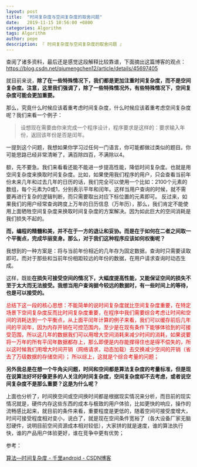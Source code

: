 ```yaml
---
layout: post
title:  "时间复杂度与空间复杂度的取舍问题"
date:   2019-11-15 10:56:00 +0800
categories: Algorithm
tags: Algorithm
author: pepe
description: 『 时间复杂度与空间复杂度的取舍问题 』
---
```




查阅了诸多资料，最后还是感觉这段解释比较靠谱，下面摘出这篇博客的观点：
https://blog.csdn.net/qiumengchen12/article/details/45697405

就目前来说，**除了在一些特殊情况下，我们都是更加注重时间复杂度，而不是空间复杂度。注意，这里我们强调了，除了一些特殊情况外，有些特殊情况下，空间复杂度可能会更加重要。**

那么，究竟什么时候应该着重考虑时间复杂度，什么时候应该着重考虑空间复杂度呢？我们来看一个例子：

> 设想现在需要由你来完成一个程序设计，程序要求是这样的：要求输入年份，返回该年份是否是闰年。

一提到这个问题，我想如果你学习过任何一门语言，你可能都做过类似的题目。你可能思路已经非常清晰了，满百除四百，不满除以4。

额，先不要急。我们来看看还能不能进一步提高性能，降低时间复杂度。也就是用空间复杂度来换取时间复杂度。比如，如果使用我们程序的用户，只会查看当前年份未来几年和过去几年的日历的话，我们完全可以使用一个比如：2100个元素的数组，每个元素为0或1，分别表示平年和闰年。这样当用户查询的时候，就不需要再进行复杂的逻辑判断，而只需要取出对应下标位置的元素即可。
反过来，如果我们的用户经常查询跨度上万年的日历信息（万年历），那么，我们肯定不能使用上面牺牲空间复杂度来换取时间复杂度的方案解决。因为如此巨大的空间消耗是我们损失不起的。

**而，编程的精髓和美，并不在于一方的退让和妥协。而是在于如何在二者之间取一个平衡点，完成华丽变身。那么，对于我们这种程序应该如何权衡呢？**

我想到的一种方案是：将与当前年份相近的几年存为固定数据，查询时只需要读取即可。而对于那些和当前年份相距较远的年份的数据，在用户请求查询时动态生成。

这样，既能**在损失可接受空间的情况下，大幅度提高性能，又能保证空间的损失不至于太大而无法接受。我想当用户查询据今较远的数据时，有一些时间上的等待，也是可以接受的。**

<font color="#dd0000">总结下这一段的核心思想：不能简单的说时间复杂度就比空间复杂度重要，在特定场景下空间复杂度反而比时间复杂度重要，在程序中我们需要综合考虑让时间和空间的消耗达到一个平衡点，从上面平闰年计算的例子来看，我们可以缓存前后几年间的平润年，因为内存开销在可控范围内，至少是在现有条件下能够体验到的可接受范围，所以这几年的数据我们可以用增大空间消耗来减少时间的消耗，如果说要将一万年的所有平闰年数据都存上，那么即便是内存能撑得住也是得不偿失的，所以这时候我们用增大时间开销（网络请求，动态加载）去交换减少空间的开销（省去了万级数据的存储空间）； 所以综上，这就是个综合考量的问题；</font><br />  

**另外我总是在想一个牛角尖问题，时间和空间都是算法复杂度的考量标准，但是现在说算法好坏好像更多的人关注的时间复杂度，空间复杂度却不去考虑，或者说空间复杂度不是那么重要？这是为什么呢？**

上面也分析了，时间换空间或空间换时间都是根据现实情况来分析，而目前的现实情况就是，硬件内存这些东西的成本与极致的用户体验，比如更快的响应，操作的流畅感比起来，就目前的条件来看，重要程度是更低的，随着空间可接受度增大，时间可接受程度相对变小，说白了，就是现在空间条件宽裕了（各大设备厂家无脑怼硬件，说明目前空间资源成本相对较低），大家拼的就是速度，谁的算法执行快，谁的产品用户体验更好，谁在竞争中更有优势；




参考：

[算法—时间复杂度 - 千里android - CSDN博客](https://blog.csdn.net/user11223344abc/article/details/81485842)



















